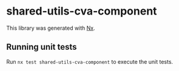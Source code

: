 # shared-utils-cva-component

This library was generated with [Nx](https://nx.dev).

## Running unit tests

Run `nx test shared-utils-cva-component` to execute the unit tests.
